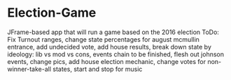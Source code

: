 # Election-Game
JFrame-based app that will run a game based on the 2016 election 
ToDo: Fix Turnout ranges, change state percentages for august mcmullin entrance, add undecided vote, add house results, break down state by ideology: lib vs mod vs cons, events chain to be finished, flesh out johnson events, change pics, add house election mechanic, change votes for non-winner-take-all states, start and stop for music
